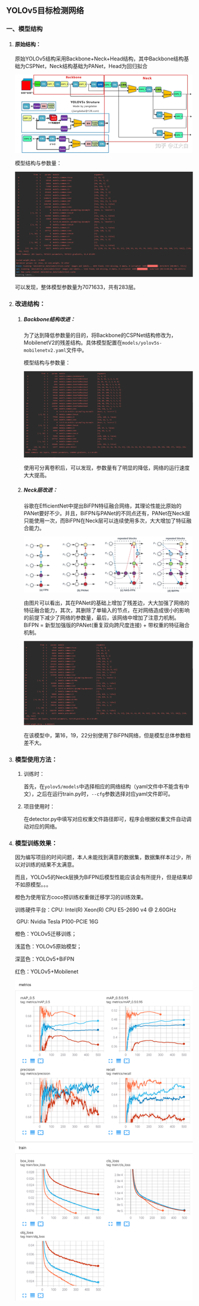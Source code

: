## YOLOv5目标检测网络

### 一、模型结构

1. #### 原始结构：

   原始YOLOv5结构采用Backbone+Neck+Head结构，其中Backbone结构基础为CSPNet，Neck结构基础为PANet，Head为回归拟合

   ​![README.assets\YOLOv5模型.jpg](https://github.com/ZCharon/Smart-Transportation-System/blob/master/yolov5/README.assets/YOLOv5模型.jpg)

   模型结构与参数量：

   ![](README.assets\YOLOv5.png)

   可以发现，整体模型参数量为7071633，共有283层。

2. ### 改进结构：

   1. ##### Backbone结构改进：

      为了达到降低参数量的目的，将Backbone的CSPNet结构修改为，MobilenetV2的残差结构。具体模型配置在`models/yolov5s-mobilenetv2.yaml`文件中。

      模型结构与参数量：

      ![YOLOv5-MobilenetV2](README.assets\YOLOv5-MobilenetV2.png)

      使用可分离卷积后，可以发现，参数量有了明显的降低，网络的运行速度大大提高。

   2. ##### Neck层改进：

      谷歌在EfficientNet中提出BiFPN特征融合网络，其理论性能比原始的PANet要好不少。并且，BiFPN与PANet的不同点还有，PANet在Neck层只能使用一次，而BiFPN在Neck层可以连续使用多次，大大增加了特征融合能力。

      ![BiFPN](README.assets\BiFPN.png)

      由图片可以看出，其在PANet的基础上增加了残差边，大大加强了网络的特征融合能力，其次，其删除了单输入的节点，在对网络造成很小的影响的前提下减少了网络的参数量，最后，该网络中增加了注意力机制。BiFPN = 新型加强版的PANet(重复双向跨尺度连接) + 带权重的特征融合机制。

      ![YOLOv5_BiFPN](README.assets\YOLOv5_BiFPN.png)

      在该模型中，第16，19，22分别使用了BiFPN网络，但是模型总体参数相差不大。

3. ### 模型使用方法：

   1. 训练时：

      首先，在`yolov5/models`中选择相应的网络结构（yaml文件中不能含有中文），之后在运行train.py时，`--cfg`参数选择对应yaml文件即可。

   2. 项目使用时：

      在detector.py中填写对应权重文件路径即可，程序会根据权重文件自动调动对应的网络。

4. ### 模型训练效果：

   因为编写项目的时间问题，本人未能找到满意的数据集，数据集样本过少，所以对训练的结果不太满意。

   而且，YOLOv5的Neck层换为BiFPN后模型性能应该会有所提升，但是结果却不如原模型。。。

   橙色为使用官方coco预训练权重做迁移学习的训练效果。

   训练硬件平台：CPU: Intel(R) Xeon(R) CPU E5-2690 v4 @ 2.60GHz

   ​    					   GPU: Nvidia Tesla P100-PCIE 16G
   
   橙色：YOLOv5迁移训练；
   
   浅蓝色：YOLOv5原始模型；
   
   深蓝色：YOLOv5+BiFPN
   
   红色：YOLOv5+Mobilenet
   
   ![训练情况](README.assets\训练情况.png)

